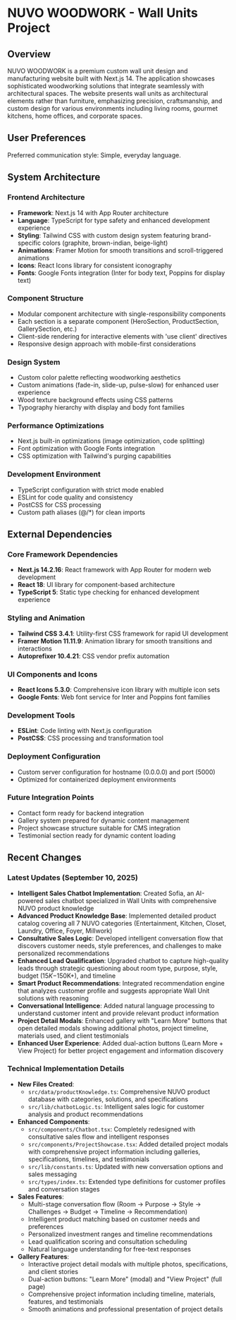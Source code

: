 # NUVO WOODWORK - Wall Units Project

## Overview

NUVO WOODWORK is a premium custom wall unit design and manufacturing website built with Next.js 14. The application showcases sophisticated woodworking solutions that integrate seamlessly with architectural spaces. The website presents wall units as architectural elements rather than furniture, emphasizing precision, craftsmanship, and custom design for various environments including living rooms, gourmet kitchens, home offices, and corporate spaces.

## User Preferences

Preferred communication style: Simple, everyday language.

## System Architecture

### Frontend Architecture
- **Framework**: Next.js 14 with App Router architecture
- **Language**: TypeScript for type safety and enhanced development experience
- **Styling**: Tailwind CSS with custom design system featuring brand-specific colors (graphite, brown-indian, beige-light)
- **Animations**: Framer Motion for smooth transitions and scroll-triggered animations
- **Icons**: React Icons library for consistent iconography
- **Fonts**: Google Fonts integration (Inter for body text, Poppins for display text)

### Component Structure
- Modular component architecture with single-responsibility components
- Each section is a separate component (HeroSection, ProductSection, GallerySection, etc.)
- Client-side rendering for interactive elements with 'use client' directives
- Responsive design approach with mobile-first considerations

### Design System
- Custom color palette reflecting woodworking aesthetics
- Custom animations (fade-in, slide-up, pulse-slow) for enhanced user experience
- Wood texture background effects using CSS patterns
- Typography hierarchy with display and body font families

### Performance Optimizations
- Next.js built-in optimizations (image optimization, code splitting)
- Font optimization with Google Fonts integration
- CSS optimization with Tailwind's purging capabilities

### Development Environment
- TypeScript configuration with strict mode enabled
- ESLint for code quality and consistency
- PostCSS for CSS processing
- Custom path aliases (@/*) for clean imports

## External Dependencies

### Core Framework Dependencies
- **Next.js 14.2.16**: React framework with App Router for modern web development
- **React 18**: UI library for component-based architecture
- **TypeScript 5**: Static type checking for enhanced development experience

### Styling and Animation
- **Tailwind CSS 3.4.1**: Utility-first CSS framework for rapid UI development
- **Framer Motion 11.11.9**: Animation library for smooth transitions and interactions
- **Autoprefixer 10.4.21**: CSS vendor prefix automation

### UI Components and Icons
- **React Icons 5.3.0**: Comprehensive icon library with multiple icon sets
- **Google Fonts**: Web font service for Inter and Poppins font families

### Development Tools
- **ESLint**: Code linting with Next.js configuration
- **PostCSS**: CSS processing and transformation tool

### Deployment Configuration
- Custom server configuration for hostname (0.0.0.0) and port (5000)
- Optimized for containerized deployment environments

### Future Integration Points
- Contact form ready for backend integration
- Gallery system prepared for dynamic content management
- Project showcase structure suitable for CMS integration
- Testimonial section ready for dynamic content loading

## Recent Changes

### Latest Updates (September 10, 2025)
- **Intelligent Sales Chatbot Implementation**: Created Sofia, an AI-powered sales chatbot specialized in Wall Units with comprehensive NUVO product knowledge
- **Advanced Product Knowledge Base**: Implemented detailed product catalog covering all 7 NUVO categories (Entertainment, Kitchen, Closet, Laundry, Office, Foyer, Millwork)
- **Consultative Sales Logic**: Developed intelligent conversation flow that discovers customer needs, style preferences, and challenges to make personalized recommendations
- **Enhanced Lead Qualification**: Upgraded chatbot to capture high-quality leads through strategic questioning about room type, purpose, style, budget ($15K-$150K+), and timeline
- **Smart Product Recommendations**: Integrated recommendation engine that analyzes customer profile and suggests appropriate Wall Unit solutions with reasoning
- **Conversational Intelligence**: Added natural language processing to understand customer intent and provide relevant product information
- **Project Detail Modals**: Enhanced gallery with "Learn More" buttons that open detailed modals showing additional photos, project timeline, materials used, and client testimonials
- **Enhanced User Experience**: Added dual-action buttons (Learn More + View Project) for better project engagement and information discovery

### Technical Implementation Details
- **New Files Created**:
  - `src/data/productKnowledge.ts`: Comprehensive NUVO product database with categories, solutions, and specifications
  - `src/lib/chatbotLogic.ts`: Intelligent sales logic for customer analysis and product recommendations
- **Enhanced Components**:
  - `src/components/Chatbot.tsx`: Completely redesigned with consultative sales flow and intelligent responses
  - `src/components/ProjectShowcase.tsx`: Added detailed project modals with comprehensive project information including galleries, specifications, timelines, and testimonials
  - `src/lib/constants.ts`: Updated with new conversation options and sales messaging
  - `src/types/index.ts`: Extended type definitions for customer profiles and conversation stages
- **Sales Features**:
  - Multi-stage conversation flow (Room → Purpose → Style → Challenges → Budget → Timeline → Recommendation)
  - Intelligent product matching based on customer needs and preferences
  - Personalized investment ranges and timeline recommendations
  - Lead qualification scoring and consultation scheduling
  - Natural language understanding for free-text responses
- **Gallery Features**:
  - Interactive project detail modals with multiple photos, specifications, and client stories
  - Dual-action buttons: "Learn More" (modal) and "View Project" (full page)
  - Comprehensive project information including timeline, materials, features, and testimonials
  - Smooth animations and professional presentation of project details